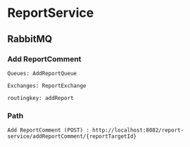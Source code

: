 # ReportService

## RabbitMQ

### Add ReportComment
`Queues: AddReportQueue`
>
`Exchanges: ReportExchange`
>
`routingkey: addReport`

### Path
`Add ReportComment (POST) : http://localhost:8082/report-service/addReportComment/{reportTargetId}`

